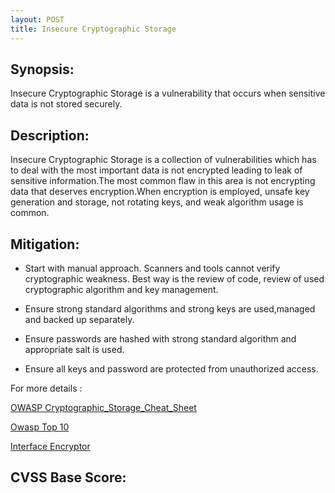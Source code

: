 ```yaml
---
layout: POST
title: Insecure Cryptographic Storage
---
```

<!---
Cryptography
-->
Synopsis:
----------------
Insecure Cryptographic Storage is a vulnerability that occurs when sensitive data is not stored securely.


Description:
-------------------
Insecure Cryptographic Storage is a collection of vulnerabilities which has to deal with the most important data is not encrypted leading to leak of sensitive information.The most common flaw in this area is not encrypting data that deserves encryption.When encryption is employed, unsafe key generation and storage, not rotating keys, and weak algorithm usage is common.


Mitigation:
----------------
- Start with manual approach. Scanners and tools cannot verify cryptographic weakness. Best way is the review of code, review of used cryptographic algorithm and key management.  

- Ensure strong standard algorithms and strong keys are used,managed and backed up separately.

- Ensure passwords are hashed with strong standard algorithm and appropriate salt is used.

- Ensure all keys and password are protected from unauthorized access.

For more details :

[OWASP Cryptographic_Storage_Cheat_Sheet](https://www.owasp.org/index.php/Cryptographic_Storage_Cheat_Sheet)

[Owasp Top 10](https://www.owasp.org/index.php/Top_10_2010-A7-Insecure_Cryptographic_Storage)

[Interface Encryptor](https://owasp-esapi-java.googlecode.com/svn/trunk_doc/latest/org/owasp/esapi/Encryptor.html)


CVSS Base Score:
-------------------------

